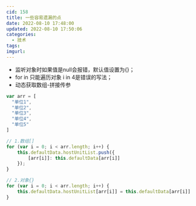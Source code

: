 ```yaml
---
cid: 158
title: 一些容易遗漏的点
date: 2022-08-10 17:48:00
updated: 2022-08-10 17:50:06
categories: 
  - 技术
tags: 
imgurl: 
---
```



 - 监听对象时如果值是null会报错，默认值设置为{}； 
 - for in 只能遍历对象 i in 4是错误的写法；
 - 动态获取数组-拼接传参

```js
var arr = [
  "单位1",
  "单位2",
  "单位3",
  "单位4",
  "单位5"
]
```

```js
// 1.数组[]
for (var i = 0; i < arr.length; i++) {
	this.defaultData.hostUnitList.push({
		[arr[i]]: this.defaultData[arr[i]]
	});
}
```


```js
// 2.对象{}
for (var i = 0; i < arr.length; i++) {
	this.defaultData.hostUnitList[arr[i]] = this.defaultData[arr[i]]
}
```